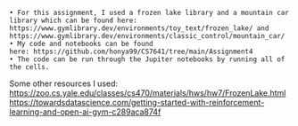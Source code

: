     • For this assignment, I used a frozen lake library and a mountain car library which can be found here: https://www.gymlibrary.dev/environments/toy_text/frozen_lake/ and https://www.gymlibrary.dev/environments/classic_control/mountain_car/
    • My code and notebooks can be found here: https://github.com/honya99/CS7641/tree/main/Assignment4
    • The code can be run through the Jupiter notebooks by running all of the cells.

Some other resources I used:
https://zoo.cs.yale.edu/classes/cs470/materials/hws/hw7/FrozenLake.html
https://towardsdatascience.com/getting-started-with-reinforcement-learning-and-open-ai-gym-c289aca874f

